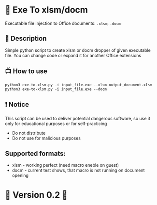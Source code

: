 # 🎁 Exe To xlsm/docm

Executable file injection to Office documents: `.xlsm`, `.docm`

## 📄 Description

Simple python script to create xlsm or docm dropper of given executable file. You can change code or expand it for another Office extensions

## 📺 How to use

```console
python3 exe-to-xlsm.py -i input_file.exe --xlsm output_document.xlsm
python3 exe-to-xlsm.py -i input_file.exe --docm
```

## ❗ Notice 

This script can be used to deliver potential dangerous software, so use it only for educational purposes or for self-practicing 

- Do not distribute
- Do not use for malicious purposes

## Supported formats:

- xlsm - working perfect (need macro eneble on guest)
- docm - current test shows, that macro is not running on document opening

# 💎 Version  0.2 💎
